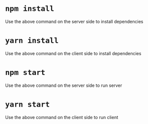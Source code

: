 # `npm install`
Use the above command on the server side to install dependencies

# `yarn install`
Use the above command on the client side to install dependencies

# `npm start`
Use the above command on the server side to run server

# `yarn start`
Use the above command on the client side to run client
